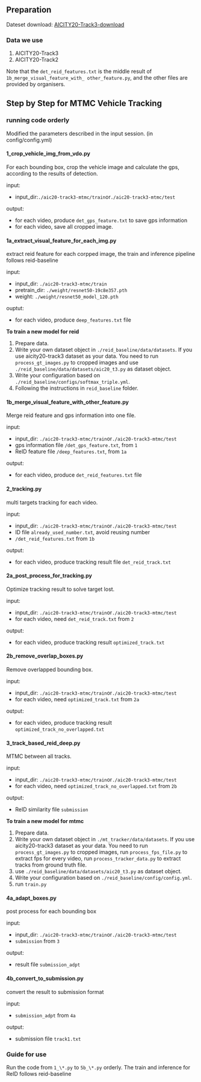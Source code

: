 ## Preparation

Dateset download: [AICITY20-Track3-download](https://www.aicitychallenge.org/2020-data-and-evaluation/)

### Data we use

1. AICITY20-Track3
1. AICITY20-Track2

Note that the `det_reid_features.txt` is the middle result of `1b_merge_visual_feature_with_ other_feature.py`, and the other files are provided by organisers.

## Step by Step for MTMC Vehicle Tracking

### running code orderly

Modified the parameters described in the input session. (in config/config.yml)

#### 1_crop_vehicle_img_from_vdo.py

For each bounding box, crop the vehicle image and calculate the gps, according to the results of detection.

input:

- input_dir:`./aic20-track3-mtmc/train`or`./aic20-track3-mtmc/test`

output:

- for each video, produce `det_gps_feature.txt` to save gps information
- for each video, save all cropped image.

#### 1a_extract_visual_feature_for_each_img.py

extract reid feature for each corpped image, the train and inference pipeline follows reid-baseline

input:

- input_dir: `./aic20-track3-mtmc/train`
- pretrain_dir: `./weight/resnet50-19c8e357.pth`
- weight: `./weight/resnet50_model_120.pth`

ouptut:

- for each video, produce `deep_features.txt` file

**To train a new model for reid**

1. Prepare data.
2. Write your own dataset object in `./reid_baseline/data/datasets`. If you use aicity20-track3 dataset as your data. You need to run `process_gt_images.py` to cropped images and use `./reid_baseline/data/datasets/aic20_t3.py` as dataset object.
3. Write your configuration based on `./reid_baseline/configs/softmax_triple.yml`.
4. Following the instructions in `reid_baseline` folder.

#### 1b_merge_visual_feature_with_other_feature.py

Merge reid feature and gps information into one file.

input:

- input_dir: `./aic20-track3-mtmc/train`or`./aic20-track3-mtmc/test`
- gps information file `/det_gps_feature.txt`, from `1`
- ReID feature file `/deep_features.txt`, from `1a`

output:

- for each video, produce `det_reid_features.txt` file

#### 2_tracking.py

multi targets tracking for each video.

input:

- input_dir: `./aic20-track3-mtmc/train`or`./aic20-track3-mtmc/test`
- ID file `already_used_number.txt`, avoid reusing number
- `/det_reid_features.txt` from `1b`

output:

- for each video, produce tracking result file `det_reid_track.txt`

#### 2a_post_process_for_tracking.py

Optimize tracking result to solve target lost.

input:

- input_dir: `./aic20-track3-mtmc/train`or`./aic20-track3-mtmc/test`
- for each video, need `det_reid_track.txt` from `2`

output:

- for each video, produce tracking result `optimized_track.txt`

#### 2b_remove_overlap_boxes.py

Remove overlapped bounding box.

input:

- input_dir: `./aic20-track3-mtmc/train`or`./aic20-track3-mtmc/test`
- for each video, need `optimized_track.txt` from `2a`

output:

- for each video, produce tracking result `optimized_track_no_overlapped.txt`

#### 3_track_based_reid_deep.py

MTMC between all tracks.

input:

- input_dir: `./aic20-track3-mtmc/train`or`./aic20-track3-mtmc/test`
- for each video, need `optimized_track_no_overlapped.txt` from `2b`

output:

- ReID similarity file `submission`

**To train a new model for mtmc**
1. Prepare data.
2. Write your own dataset object in `./mt_tracker/data/datasets`. If you use aicity20-track3 dataset as your data. You need to run `process_gt_images.py` to cropped images, run `process_fps_file.py` to extract fps for every video, run `process_tracker_data.py` to extract tracks from ground truth file. 
3. use `./reid_baseline/data/datasets/aic20_t3.py` as dataset object.
4. Write your configuration based on `./reid_baseline/config/config.yml`.
5. run `train.py`

#### 4a_adapt_boxes.py

post process for each bounding box

input:

- input_dir: `./aic20-track3-mtmc/train`or`./aic20-track3-mtmc/test`
- `submission` from `3`

output:

- result file `submission_adpt`

#### 4b_convert_to_submission.py

convert the result to submission format

input:

- `submission_adpt` from `4a`

output:

- submission file `track1.txt`

### Guide for use

Run the code from `1_\*.py` to `5b_\*.py` orderly.
The train and inference for ReID follows reid-baseline
